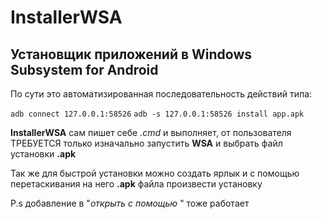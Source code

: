 # InstallerWSA
## Установщик приложений в **Windows Subsystem for Android**

По сути это автоматизированная последовательность действий  типа:

`adb connect 127.0.0.1:58526`
`adb -s 127.0.0.1:58526 install app.apk`

**InstallerWSA** сам пишет себе _.cmd_ и выполняет, от пользователя ТРЕБУЕТСЯ только изначально запустить **WSA** и выбрать файл установки **.apk**

Так же для быстрой установки можно создать ярлык и с помощью перетаскивания на него **.apk** файла произвести установку

P.s добавление в "_открыть с помощью_ " тоже работает
